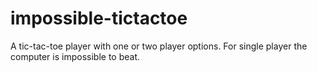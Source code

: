 # impossible-tictactoe
A tic-tac-toe player with one or two player options. For single player the computer is impossible to beat. 
